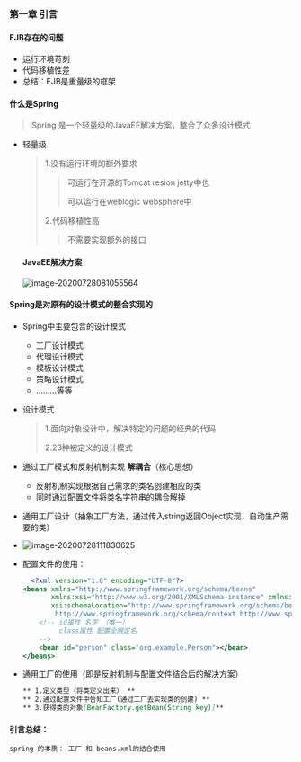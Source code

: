 ### 第一章 引言

#### EJB存在的问题

* 运行环境苛刻
* 代码移植性差
* 总结：EJB是重量级的框架

####  什么是Spring

>Spring 是一个轻量级的JavaEE解决方案，整合了众多设计模式

* 轻量级

  > 1.没有运行环境的额外要求
  >
  > > 可运行在开源的Tomcat resion jetty中也
  > >
  > > 可以运行在weblogic websphere中
  >
  > 2.代码移植性高
  >
  > >不需要实现额外的接口

  #### JavaEE解决方案

  ![image-20200728081055564](E:\MarkdownPicture\image-20200728081055564.png)

#### Spring是对原有的设计模式的整合实现的

* Spring中主要包含的设计模式

  *  工厂设计模式
  * 代理设计模式
  * 模板设计模式
  * 策略设计模式
  * .........等等

* 设计模式

  > 1.面向对象设计中，解决特定的问题的经典的代码
  >
  > 2.23种被定义的设计模式

* 通过工厂模式和反射机制实现 **解耦合**（核心思想）

  * 反射机制实现根据自己需求的类名创建相应的类
  * 同时通过配置文件将类名字符串的耦合解掉

* 通用工厂设计（抽象工厂方法，通过传入string返回Object实现，自动生产需要的类）

* ![image-20200728111830625](E:\MarkdownPicture\image-20200728111830625.png)

* 配置文件的使用：

  ~~~xml
  	<?xml version="1.0" encoding="UTF-8"?>
  <beans xmlns="http://www.springframework.org/schema/beans"
         xmlns:xsi="http://www.w3.org/2001/XMLSchema-instance" xmlns:context="http://www.springframework.org/schema/context"
         xsi:schemaLocation="http://www.springframework.org/schema/beans http://www.springframework.org/schema/beans/spring-beans.xsd
          http://www.springframework.org/schema/context http://www.springframework.org/schema/context/spring-context-4.0.xsd">
      <!-- id属性 名字 （唯一）
           class属性 配置全限定名
      -->
      <bean id="person" class="org.example.Person"></bean>
  </beans>
  ~~~

  

* 通用工厂的使用（即是反射机制与配置文件结合后的解决方案）

  ```markdown
  ** 1.定义类型（将类定义出来） ** 
  ** 2.通过配置文件中告知工厂(通过工厂去实现类的创建) **
  ** 3.获得类的对象[BeanFactory.getBean(String key)]**
  ```

#### 引言总结：

```markdown
spring 的本质： 工厂 和 beans.xml的结合使用
```

